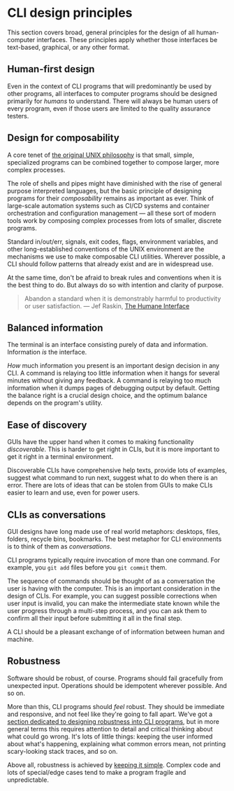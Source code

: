 # CLI design principles

This section covers broad, general principles for the design of all human-computer interfaces. These principles apply whether those interfaces be text-based, graphical, or any other format.

## Human-first design

Even in the context of CLI programs that will predominantly be used by other programs, all interfaces to computer programs should be designed primarily for _humans_ to understand. There will always be human users of every program, even if those users are limited to the quality assurance testers.

## Design for composability

A core tenet of [the original UNIX philosophy](//en.wikipedia.org/wiki/Unix_philosophy) is that small, simple, specialized programs can be combined together to compose larger, more complex processes.

The role of shells and pipes might have diminished with the rise of general purpose interpreted languages, but the basic principle of designing programs for their _composability_ remains as important as ever. Think of large-scale automation systems such as CI/CD systems and container orchestration and configuration management — all these sort of modern tools work by composing complex processes from lots of smaller, discrete programs.

Standard in/out/err, signals, exit codes, flags, environment variables, and other long-established conventions of the UNIX environment are the mechanisms we use to make composable CLI utilities. Wherever possible, a CLI should follow patterns that already exist and are in widespread use.

At the same time, don't be afraid to break rules and conventions when it is the best thing to do. But always do so with intention and clarity of purpose.

> Abandon a standard when it is demonstrably harmful to productivity or user satisfaction.
> — Jef Raskin, [The Humane Interface](//en.wikipedia.org/wiki/The_Humane_Interface)

## Balanced information

The terminal is an interface consisting purely of data and information. Information _is_ the interface.

_How_ much information you present is an important design decision in any CLI. A command is relaying too little information when it hangs for several minutes without giving any feedback. A command is relaying too much information when it dumps pages of debugging output by default. Getting the balance right is a crucial design choice, and the optimum balance depends on the program's utility.

## Ease of discovery

GUIs have the upper hand when it comes to making functionality _discoverable_. This is harder to get right in CLIs, but it is more important to get it right in a terminal environment.

Discoverable CLIs have comprehensive help texts, provide lots of examples, suggest what command to run next, suggest what to do when there is an error. There are lots of ideas that can be stolen from GUIs to make CLIs easier to learn and use, even for power users.

## CLIs as conversations

GUI designs have long made use of real world metaphors: desktops, files, folders, recycle bins, bookmarks. The best metaphor for CLI environments is to think of them as _conversations_.

CLI programs typically require invocation of more than one command. For example, you `git add` files before you `git commit` them.

The sequence of commands should be thought of as a conversation the user is having with the computer. This is an important consideration in the design of CLIs. For example, you can suggest possible corrections when user input is invalid, you can make the intermediate state known while the user progress through a multi-step process, and you can ask them to confirm all their input before submitting it all in the final step.

A CLI should be a pleasant exchange of of information between human and machine.

## Robustness

Software should be robust, of course. Programs should fail gracefully from unexpected input. Operations should be idempotent wherever possible. And so on.

More than this, CLI programs should _feel_ robust. They should be immediate and responsive, and not feel like they're going to fall apart. We've got a [section dedicated to designing robustness into CLI programs](/standards/ui/cli/robustness), but in more general terms this requires attention to detail and critical thinking about what could go wrong. It's lots of little things: keeping the user informed about what's happening, explaining what common errors mean, not printing scary-looking stack traces, and so on.

Above all, robustness is achieved by [keeping it simple](/principles/keep-it-simple). Complex code and lots of special/edge cases tend to make a program fragile and unpredictable.
